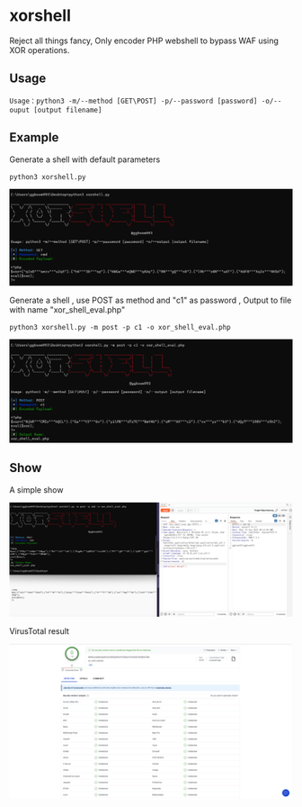 # xorshell



Reject all things fancy, Only encoder PHP webshell to bypass WAF using XOR operations.



## Usage

```
Usage：python3 -m/--method [GET\POST] -p/--password [password] -o/--ouput [output filename]
```



## Example

Generate a shell with default parameters

```
python3 xorshell.py
```

![Example](/image/example1.jpg)



Generate a shell ,  use POST as method and  "c1" as password , Output to file with name "xor_shell_eval.php"

```
python3 xorshell.py -m post -p c1 -o xor_shell_eval.php
```

![example2](/image/example2.jpg)



## Show

A simple show

![example3](/image/example3.png)



VirusTotal result

![VT](/image/VT.png)
